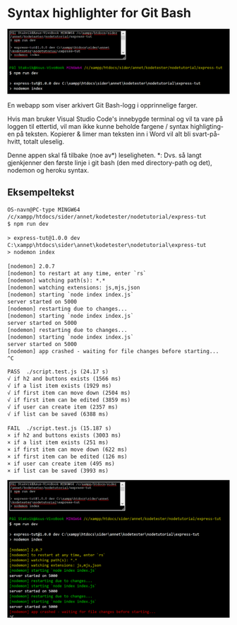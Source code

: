 # Syntax highlighter for Git Bash
![App_interface](images/app.png)

En webapp som viser arkivert Git Bash-logg i opprinnelige farger.

Hvis man bruker Visual Studio Code's innebygde terminal og vil ta vare på loggen til ettertid, vil man ikke kunne beholde fargene / syntax highligting-en på teksten. Kopierer & limer man teksten inn i Word vil alt bli svart-på-hvitt, totalt uleselig.

Denne appen skal få tilbake (noe av*) leseligheten. *: Dvs. så langt gjenkjenner den første linje i git bash (den med directory-path og det), nodemon og heroku syntax.

## Eksempeltekst
```
OS-navn@PC-type MINGW64 /c/xampp/htdocs/sider/annet/kodetester/nodetutorial/express-tut
$ npm run dev

> express-tut@1.0.0 dev C:\xampp\htdocs\sider\annet\kodetester\nodetutorial\express-tut
> nodemon index

[nodemon] 2.0.7
[nodemon] to restart at any time, enter `rs`
[nodemon] watching path(s): *.*
[nodemon] watching extensions: js,mjs,json
[nodemon] starting `node index index.js`
server started on 5000
[nodemon] restarting due to changes...
[nodemon] starting `node index index.js`
server started on 5000
[nodemon] restarting due to changes...
[nodemon] starting `node index index.js`
server started on 5000
[nodemon] app crashed - waiting for file changes before starting...
^C
```

```
PASS  ./script.test.js (24.17 s)
√ if h2 and buttons exists (1566 ms)
√ if a list item exists (1929 ms)
√ if first item can move down (2504 ms)
√ if first item can be edited (3859 ms)
√ if user can create item (2357 ms)
√ if list can be saved (6388 ms)

FAIL  ./script.test.js (15.187 s)
× if h2 and buttons exists (3003 ms)
× if a list item exists (251 ms)
× if first item can move down (622 ms)
× if first item can be edited (126 ms)
× if user can create item (495 ms)
× if list can be saved (3993 ms)
```

![App_results](images/app-results.png)